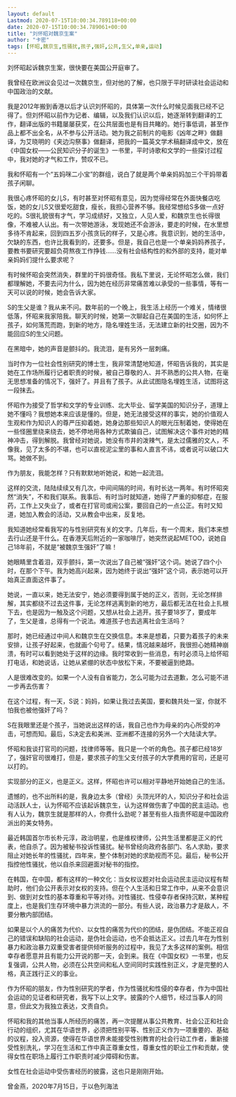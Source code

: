 ```yaml
---
layout: default
Lastmod: 2020-07-15T10:00:34.789118+00:00
date: 2020-07-15T10:00:34.789061+00:00
title: "刘怀昭对魏京生案"
author: "卡密"
tags: [怀昭,魏京生,性骚扰,孩子,强奸,公共,生父,单亲,运动]
---
```


刘怀昭起诉魏京生案，很快要在美国公开庭审了。

我曾经在欧洲议会见过一次魏京生，但对他的了解，也只限于平时研读社会运动和中国政治的文献。

我是2012年搬到香港以后才认识刘怀昭的，具体第一次什么时候见面我已经不记得了。但刘怀昭以前作为记者、编辑，以及我们认识以后，她逐渐转到翻译的工作，翻译出版的书籍屡屡获奖，在公共层面也是有目共睹的。她行事低调，甚至作品上都不出全名，从不参与公开活动。她为我之前制片的电影《凶年之畔》做翻译，为艾晓明的《夹边沟祭事》做翻译，把我的一篇英文学术稿翻译成中文，放在《中国女权——公民知识分子的诞生》一书里，平时诗歌和文学的一些探讨过程中，我对她的才气和工作，赞叹不已。

我和怀昭有一个“五妈咪二小宝”的群组，说白了就是两个单亲妈妈加三个干妈带着孩子闲聊。

我很心疼怀昭的女儿S，有时甚至对怀昭有意见，因为觉得经常在外面快餐店吃饭，她的女儿S又很爱吃甜食，瘦长，我担心营养不够。我经常想给S多做一点好吃的。S很礼貌很有才气，学习成绩好，又独立，人见人爱，和魏京生也长得很像，不难被人认出。有一次带她游泳，发现她还不会游泳，要走的时候，在水里想多待不肯起来，回到四五岁小孩贪玩的样子，又是心疼。我意识到，她的生活中，欠缺的东西，也许比我看到的，还要多。但是，我自己也是一个单亲妈妈养孩子，要教书要研究要超负荷熬夜工作挣钱……没有社会结构性的和外部的支持，能对单亲妈妈们提什么要求呢？

有时候怀昭会突然消失，群里的干妈很奇怪。我私下里说，无论怀昭怎么做，我们都理解她，不要去问为什么，因为她在经历非常痛苦难以承受的一些事情，等有一天可以说的时候，她会告诉大家。

S的生父是谁？我从来不问。数年前的一个晚上，我生活上经历一个难关，情绪很低落，怀昭来我家陪我。聊天的时候，她第一次聊起自己在美国的生活，如何怀上孩子，如何落荒而跑，到新的地方，隐名埋姓生活，无法建立新的社交圈，因为不能回应S的生父问题。

在黑暗中，她的声音是颤抖的。我流泪，是有另外一层刺痛。

当时作为一位社会性别研究的博士生，我非常清楚地知道，怀昭告诉我的，其实是她在工作场所履行记者职责的时候，被自己尊敬的人、并不熟悉的公共人物，在毫无思想准备的情况下，强奸了。并且有了孩子。从此试图隐名埋姓生活，试图将这一段抹去。

怀昭作为接受了哲学和文学的专业训练、北大毕业、留学美国的知识分子，道理上她不懂吗？我想她本来应该是懂的。但是，她无法接受这样的事实，她的价值观人生观和作为知识人的尊严压抑着她，她身边那些知识人的眼光压制着她，使得她在一些怪圈里绕来绕去，她不停地用各种方式欺骗自己，试图解决这个事件对她的精神冲击，得到解脱。我曾经对她说，她没有市井的泼辣气，是太过儒雅的文人，不像我，见了太多的不堪，也可以直视泥尘里的事和人直言不讳，或者说可以破口大骂。她做不到。

作为朋友，我能怎样？只有默默地听她说，和她一起流泪。

这样的交流，陆陆续续又有几次，中间间隔的时间，有时长达一两年。有时怀昭突然“消失”，不和我们联系。我事后、有时当时就知道，她得了严重的抑郁症，在服药，工作上又失业了，或者在打官司或闹公案，要回自己的一点公正。有时又知道，她加入教会的活动，又从教会中出来，反复地。

我知道她经常看我写的与性别研究有关的文字。几年后，有一个周末，我们本来想去行山还是干什么。在香港天后附近的一家咖啡厅，她突然说起METOO，说她自己18年前，不就是“被魏京生强奸”了嘛！

她眼睛里含着泪，双手颤抖，第一次说出了自己被“强奸”这个词。她说了四个小时，在那个下午。我为她高兴起来，因为她终于说出“强奸”这个词，表示她可以开始真正直面这件事了。

她说，一直以来，她无法安宁，她必须要得到属于她的正义，否则，无论怎样排解，其实都绕不过去这件事，无论怎样逃离到新的地方，最后都无法在社会上扎根下去，也是因为一触及这个问题，又想从社会上逃开。孩子要18岁了，要成年了，生父是谁，总得有一个说法。难道孩子也去逃离社会生活吗？

那时，她已经通过中间人和魏京生在交换信息。本来是想着，只要为着孩子的未来安排，让孩子好起来，也就画个句号了。结果，情况越来越坏，我很担心她精神崩溃，有时可以看到她处于这样的边缘。我时常收到一些消息，有时必须马上给怀昭打电话，和她说话，让她从紧绷的状态中放松下来，不要被逼到绝路。

人是很难改变的。如果一个人没有自省能力，怎么可能为过去道歉，怎么可能不进一步再去伤害？

在这个过程，有一天，S说：妈妈，如果让我过去美国，要和魏共处一室，你就不怕我也被他强奸了吗？

S在我眼里还是个孩子，当她说出这样的话，我自己也作为母亲的内心所受的冲击，可想而知。最后，S决定去和美洲、亚洲都不连接的另外一个大陆读大学。

怀昭和我谈打官司的问题，找律师等等。我只是一个听的角色。孩子都已经18岁了，强奸官司很难打，但是，要求孩子的生父支付孩子的大学费用的官司，还是可以打的。

实现部分的正义，也是正义。这样，怀昭也许可以相对平静地开始她自己的生活。

遗憾的，也不出所料的是，我身边太多（曾经）头顶光环的人，知识分子和社会运动活跃人士，认为怀昭不应该起诉魏京生，认为这样做伤害了中国的民主运动。也有人认为，魏京生就是那样的人，你费什么劲呢？甚至有些人指责怀昭是中国政府派出的美女特务。

最近韩国首尔市长朴元淳，政治明星，也是维权律师，公共生活里都是正义的代表，他自杀了。因为被秘书投诉性骚扰。秘书曾经向政府各部门、名人求助，要求阻止对她长年的性骚扰，四年来，整个体制对她的求助视而不见。最后，秘书公开指控他性骚扰，他以自杀来回避面对秘书的指控。

在韩国，在中国，都有这样的一种文化：当女权议题对社会运动民主运动议程有帮助时，他们会公开表示对女权的支持。但在个人生活和日常工作中，从来不会意识到、做到对女性的基本尊重和平等对待。对性骚扰、性侵幸存者保持沉默，某种程度上，也是我们生存环境中暴力洪流的一部分。有些人说，政治暴力才是敌人，不要分散内部团结。

如果是以个人的痛苦为代价、以女性的痛苦为代价的团结，是伪团结。不能正视自己的错误和缺陷的社会运动，是伪社会运动，也不会抵达正义。过去几年在为性别暴力和政治暴力双重受害者提供倾听服务的过程中，我见了太多这样的案例。相信幸存者愿意并且有能力公开说的那一天，会到来。我在《中国女权》一书里，也反复强调，公共人物，必须在公共空间和私人空间同时实践性别正义，才是完整的人格，真正践行正义的事业。

作为怀昭的朋友，作为性别研究的学者，作为性骚扰和性侵的幸存者，作为中国社会运动的见证者和研究者，我写下以上文字。披露的个人细节，经过当事人的同意，但此文为我独立表达，文责自负。

怀昭和我的其他当事人所经历的痛苦，再一次提醒从事公共教育、社会公正和社会行动的组织，尤其在华语世界，必须把性别平等、性别正义作为一项重要的、基础的议程，投入资源，使得在华语世界未能接受性别教育的社会行动工作者，重新接受性别洗礼，学习在生活和工作中真正尊重女性，尊重女性的职业工作和贡献，使得女性在职场上履行工作职责时减少障碍和伤害。

女性在社会运动中受伤害经历的披露，这也只是刚刚开始。

曾金燕，2020年7月15日，于以色列海法


